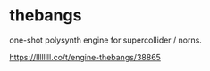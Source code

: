 # thebangs

one-shot polysynth engine for supercollider / norns.

https://llllllll.co/t/engine-thebangs/38865
